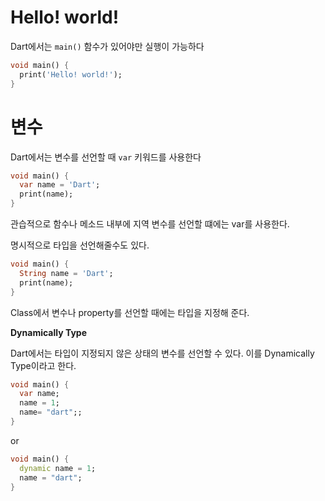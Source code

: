 # Hello! world!

Dart에서는 `main()` 함수가 있어야만 실행이 가능하다

```dart 
void main() {
  print('Hello! world!');
}
```

# 변수

Dart에서는 변수를 선언할 때 `var` 키워드를 사용한다

```dart
void main() {
  var name = 'Dart';
  print(name);
}
```
관습적으로 함수나 메소드 내부에 지역 변수를 선언할 떄에는 var를 사용한다.


명시적으로 타입을 선언해줄수도 있다.
```dart
void main() {
  String name = 'Dart';
  print(name);
}
```
Class에서 변수나 property를 선언할 때에는 타입을 지정해 준다.

__Dynamically Type__

Dart에서는 타입이 지정되지 않은 상태의 변수를 선언할 수 있다.
이를 Dynamically Type이라고 한다.

```dart
void main() {
  var name;
  name = 1;
  name= "dart";;
}
```

or 

```dart
void main() {
  dynamic name = 1;
  name = "dart";
}
```



